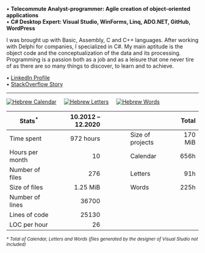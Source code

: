 • **Telecommute Analyst-programmer: Agile creation of object-oriented applications<br>**
• **C# Desktop Expert: Visual Studio, WinForms, Linq, ADO.NET, GitHub, WordPress**

I was brought up with Basic, Assembly, C and C++ languages. After working with Delphi for companies, I specialized in C#. My main aptitude is the object code and the conceptualization of the data and its processing. Programming is a passion both as a job and as a leisure that one never tire of as there are so many things to discover, to learn and to achieve.

• [LinkedIn Profile](https://linkedin.com/in/ordisoftware)<br>
• [StackOverflow Story](https://stackoverflow.com/users/story/12031933)<br>

-----

[![Hebrew Calendar](https://i2.wp.com/www.ordisoftware.com/uploads/2019/10/hebrew-calendar-viewmonth-fr-1.png?resize=175%2C120&ssl=1 "Hebrew Calendar")](https://github.com/Ordisoftware/Hebrew-Calendar)&nbsp;&nbsp;&nbsp;&nbsp;&nbsp;[![Hebrew Letters](https://i2.wp.com/www.ordisoftware.com/uploads/2019/09/hebrew-letters-analyse-fr.png?resize=114%2C120&ssl=1 "Hebrew Letters")](https://github.com/Ordisoftware/Hebrew-Letters)&nbsp;&nbsp;&nbsp;&nbsp;&nbsp;[![Hebrew Words](https://i1.wp.com/www.ordisoftware.com/uploads/2019/09/hebrew-words-verses-fr.png?resize=155%2C120&ssl=1 "Hebrew Words")](https://github.com/Ordisoftware/Hebrew-Words)

|Stats<sup>*</sup>|10.2012 – 12.2020|||Total|
|-|-:|-|-|-:|
|Time spent|972 hours||Size of projects|170 MiB|
|Hours per month|10||Calendar|656h|
|Number of files|276||Letters|91h|
|Size of files|1.25 MiB||Words|225h|
|Number of lines|36700||||
|Lines of code|25130||||
|LOC per hour|26|&nbsp;&nbsp;&nbsp;&nbsp;&nbsp;&nbsp;&nbsp;&nbsp;&nbsp;&nbsp;&nbsp;|||

<sup><i>* Total of Calendar, Letters and Words (files generated by the designer of Visual Studio not included)</i></sup>

